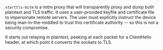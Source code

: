 `starttls-mitm` is a mitm proxy that will transparently proxy and dump
both plaintext and TLS traffic. It uses a user-provided keyfile and
certificate file to impersonate remote servers. The user must
explicitly instruct the device being man-in-the-middled to trust this
certificate authority -- so this is not a security compromise.

It starts out relaying in plaintext, peeking at each packet for a
ClientHello header, at which point it converts the sockets to TLS.
